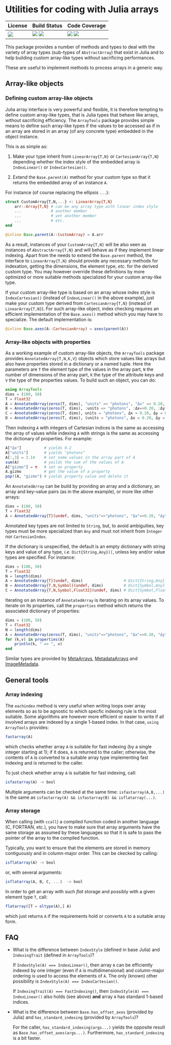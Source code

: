 # Utilities for coding with Julia arrays

| **License**                     | **Build Status**                                                | **Code Coverage**                                                   |
|:--------------------------------|:----------------------------------------------------------------|:--------------------------------------------------------------------|
| [![][license-img]][license-url] | [![][travis-img]][travis-url] [![][appveyor-img]][appveyor-url] | [![][coveralls-img]][coveralls-url] [![][codecov-img]][codecov-url] |

This package provides a number of methods and types to deal with the variety of
array types (sub-types of `AbstractArray`) that exist in Julia and to help
building custom array-like types without sacrificing performances.

These are useful to implement methods to process arrays in a generic way.

## Array-like objects

### Defining custom array-like objects

Julia array interface is very powerful and flexible, it is therefore tempting
to define custom array-like types, that is Julia types that behave like arrays,
without sacrificing efficiency.  The `ArrayTools` package provides simple means
to define such array-like types if the values to be accessed as if in an array
are stored in an array (of any concrete type) embedded in the object instance.

This is as simple as:

1. Make your type inherit from `LinearArray{T,N}` or `CartesianArray{T,N}`
   depending whether the index style of the embedded array is `IndexLinear()`
   or `IndexCartesian()`.

2. Extend the `Base.parent(A)` method for your custom type so that it returns
   the embedded array of an instance `A`.

For instance (of course replacing the ellipsis `...`):

```julia
struct CustomArray{T,N,...} <: LinearArray{T,N}
    arr::Array{T,N} # can be any array type with linear index style
    ...             # another member
    ...             # yet another member
    ...             # etc.
end

@inline Base.parent(A::CustomArray) = A.arr
```

As a result, instances of your `CustomArray{T,N}` will be also seen as
instances of `AbstractArray{T,N}` and will behave as if they implement linear
indexing.  Apart from the needs to extend the `Base.parent` method, the
interface to `LinearArray{T,N}` should provide any necessary methods for
indexation, getting the dimensions, the element type, *etc.* for the derived
custom type.  You may however override these definitions by more optimized or
more suitable methods specialized for your custom array-like type.

If your custom array-like type is based on an array whose index style is
`IndexCartesian()` (instead of `IndexLinear()` in the above example), just make
your custom type derived from `CartesianArray{T,N}` (instead of
`LinearArray{T,N}`).  For such array-like object, index checking requires an
efficient implementation of the `Base.axes()` method which you may have to
specialize.  The default implementation is:

```julia
@inline Base.axes(A::CartesianArray) = axes(parent(A))
```


### Array-like objects with properties

As a working example of custom array-like objects, the `ArrayTools` package
provides `AnnotatedArray{T,N,K,V}` objects which store values like arrays but
also have properties stored in a dictionary or a named tuple.  Here the
parameters are `T` the element type of the values in the array part, `N` the
number of dimensions of the array part, `K` the type of the attribute keys and
`V` the type of the properties values.  To build such an object, you can do:

```julia
using ArrayTools
dims = (100, 50)
T = Float32
A = AnnotatedArray(zeros(T, dims), "units" => "photons", "Δx" => 0.20, "Δy" => 0.15)
B = AnnotatedArray(zeros(T, dims), :units => "photons", :Δx=>0.20, :Δy => 0.15)
C = AnnotatedArray(zeros(T, dims), units = "photons", Δx = 0.20, Δy = 0.15)
D = AnnotatedArray(zeros(T, dims), (units = "photons", Δx = 0.20, Δy = 0.15))
```

Then indexing `A` with integers of Cartesian indices is the same as accessing
the array of values while indexing `A` with strings is the same as accessing
the dictionary of properties.  For example:

```julia
A["Δx"]          # yields 0.2
A["units"]       # yields "photons"
A[:,3] = 3.14    # set some values in the array part of A
sum(A)           # yeilds the sum of the values of A
A["gizmo"] = π   # set an property
A.gizmo          # get the value of a property
pop!(A, "gizmo") # yields property value and delete it
```

An `AnnotatedArray` can be build by providing an array and a dictionary, an
array and key-value pairs (as in the above example), or more like other arrays:

```julia
dims = (100, 50)
T = Float32
A = AnnotatedArray{T}(undef, dims, "units"=>"photons", "Δx"=>0.20, "Δy"=>0.15)
```

Annotated key types are not limited to `String`, but, to avoid ambiguities,
key types must be more specialized than `Any` and must not inherit
from `Integer` nor `CartesianIndex`.

If the dictionary is unspecified, the default is an empty dictionary with
string keys and value of any type, *i.e.* `Dict{String,Any}()`, unless key
and/or value types are specified.  For instance:

```julia
dims = (100, 50)
T = Float32
N = length(dims)
A = AnnotatedArray{T}(undef, dims)                  # Dict{String,Any}
B = AnnotatedArray{T,N,Symbol}(undef, dims)         # Dict{Symbol,Any}
C = AnnotatedArray{T,N,Symbol,Float32}(undef, dims) # Dict{Symbol,Float32}
```

Iterating on an instance of `AnnotatedArray` is iterating on its array values.
To iterate on its properties, call the `properties` method which returns the
associated dictionary of properties:

```julia
dims = (100, 50)
T = Float32
N = length(dims)
A = AnnotatedArray(zeros(T, dims), "units"=>"photons", "Δx"=>0.20, "Δy"=>0.15)
for (k,v) in properties(A)
    println(k, " => ", v)
end
```

Similar types are provided by
[MetaArrays](https://github.com/haberdashPI/MetaArrays.jl),
[MetadataArrays](https://github.com/piever/MetadataArrays.jl) and
[ImageMetadata](https://github.com/JuliaImages/ImageMetadata.jl).


## General tools

### Array indexing

The `eachindex` method is very useful when writing loops over array elements so
as to be agnostic to which specfic indexing rule is the most suitable.  Some
algorithms are however more efficient or easier to write if all involved arrays
are indexed by a single 1-based index.  In that case, `using ArrayTools` provides:

```julia
fastarray(A)
```

which checks whether array `A` is suitable for fast indexing (by a single
integer starting at 1); if it does, `A` is returned to the caller; otherwise,
the contents of `A` is converted to a suitable array type implementing fast
indexing and is returned to the caller.

To just check whether array `A` is suitable for fast indexing, call:

```julia
isfastarray(A) -> bool
```

Multiple arguments can be checked at the same time: `isfastarray(A,B,...)` is
the same as `isfastarray(A) && isfastarray(B) && isflatarray(...)`.


### Array storage

When calling (with `ccall`) a compiled function coded in another language (C,
FORTRAN, etc.), you have to make sure that array arguments have the same
storage as assumed by these languages so that it is safe to pass the pointer of
the array to the compiled function.

Typically, you want to ensure that the elements are stored in memory
contiguously and in column-major order.  This can be ckecked by calling:

```julia
isflatarray(A) -> bool
```

or, with several arguments:

```julia
isflatarray(A, B, C, ...)  -> bool
```

In order to get an array with such *flat* storage and possibly with a given
element type `T`, call:

```julia
flatarray([T = eltype(A),] A)
```

which just returns `A` if the requirements hold or converts `A` to a suitable
array form.


## FAQ

* What is the difference between `IndexStyle` (defined in base Julia) and
  `IndexingTrait` (defined in `ArrayTools`)?

  If `IndexStyle(A) === IndexLinear()`, then array `A` can be efficiently
  indexed by one integer (even if `A` is multidimensional) and column-major
  ordering is used to access the elements of `A`.  The only (known) other
  possibility is `IndexStyle(A) === IndexCartesian()`.

  If `IndexingTrait(A) === FastIndexing()`, then `IndexStyle(A) ===
  IndexLinear()` also holds (see above) **and** array `A` has standard 1-based
  indices.

* What is the difference between `Base.has_offset_axes` (provided by Julia) and
  `has_standard_indexing` (provided by  `ArrayTools`)?

  For the caller, `has_standard_indexing(args...)` yields the opposite result
  as `Base.has_offset_axes(args...)`.  Furthermore, `has_standard_indexing` is
  a bit faster.

[doc-dev-img]: https://img.shields.io/badge/docs-dev-blue.svg
[doc-dev-url]: https://emmt.github.io/ArrayTools.jl/dev

[license-url]: ./LICENSE.md
[license-img]: http://img.shields.io/badge/license-MIT-brightgreen.svg?style=flat

[travis-img]: https://travis-ci.org/emmt/ArrayTools.jl.svg?branch=master
[travis-url]: https://travis-ci.org/emmt/ArrayTools.jl

[appveyor-img]: https://ci.appveyor.com/api/projects/status/github/emmt/ArrayTools.jl?branch=master
[appveyor-url]: https://ci.appveyor.com/project/emmt/ArrayTools-jl/branch/master

[coveralls-img]: https://coveralls.io/repos/emmt/ArrayTools.jl/badge.svg?branch=master&service=github
[coveralls-url]: https://coveralls.io/github/emmt/ArrayTools.jl?branch=master

[codecov-img]: http://codecov.io/github/emmt/ArrayTools.jl/coverage.svg?branch=master
[codecov-url]: http://codecov.io/github/emmt/ArrayTools.jl?branch=master
